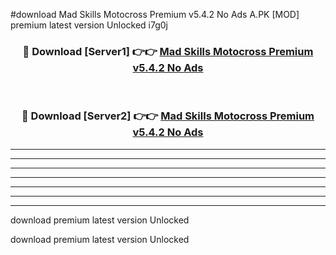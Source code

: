 #download Mad Skills Motocross Premium v5.4.2 No Ads A.PK [MOD] premium latest version Unlocked i7g0j 



<div align="center">
<h3>🔴 Download [Server1] 👉👉 <a href="https://download1apk.web.app/">Mad Skills Motocross Premium v5.4.2 No Ads</a></h3><br>

<h3>🔴 Download [Server2] 👉👉 <a href="https://download1apk.web.app/">Mad Skills Motocross Premium v5.4.2 No Ads</a></h3>
</div>





----------------------------------------------------------

----------------------------------------------------------

----------------------------------------------------------

----------------------------------------------------------

----------------------------------------------------------

----------------------------------------------------------

----------------------------------------------------------

download premium latest version Unlocked

download premium latest version Unlocked
